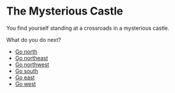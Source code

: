 # The Mysterious Castle
You find yourself standing at a crossroads in a mysterious castle.

What do you do next?

- [Go north](north_path.md)
- [Go northeast](deadend_path.md)
- [Go northwest](northwest_path.md)
- [Go south](south_path.md)
- [Go east](east_path.md)
- [Go west](west_path.md)